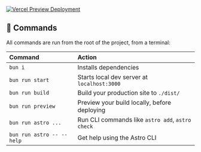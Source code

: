 [![Vercel Preview Deployment](https://github.com/kieran-osgood/ko.site/actions/workflows/preview.yml/badge.svg)](https://github.com/kieran-osgood/ko.site/actions/workflows/preview.yml)

## 🧞 Commands

All commands are run from the root of the project, from a terminal:

| Command                   | Action                                           |
| :------------------------ | :----------------------------------------------- |
| `bun i`                   | Installs dependencies                            |
| `bun run start`           | Starts local dev server at `localhost:3000`      |
| `bun run build`           | Build your production site to `./dist/`          |
| `bun run preview`         | Preview your build locally, before deploying     |
| `bun run astro ...`       | Run CLI commands like `astro add`, `astro check` |
| `bun run astro -- --help` | Get help using the Astro CLI                     |
